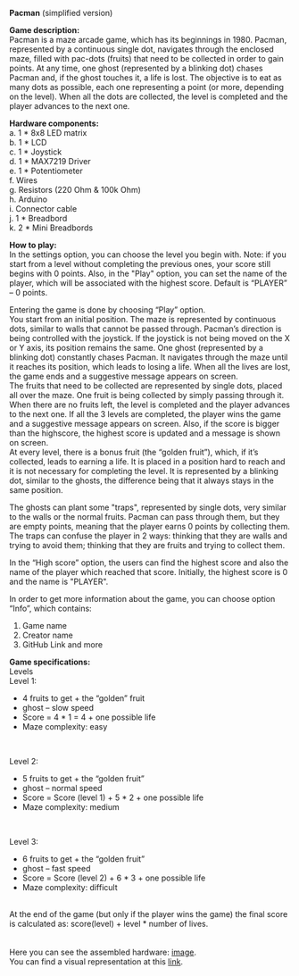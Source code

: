 **Pacman** (simplified version)

**Game description:** <br/>
Pacman is a maze arcade game, which has its beginnings in 1980. Pacman, represented by a continuous single dot, navigates through the enclosed maze, filled with pac-dots (fruits) that need to be collected in order to gain points. At any time, one ghost (represented by a blinking dot) chases Pacman and, if the ghost touches it, a life is lost. The objective is to eat as many dots as possible, each one representing a point (or more, depending on the level). When all the dots are collected, the level is completed and the player advances to the next one.

**Hardware components:** <br/>
a. 1 * 8x8 LED matrix <br/>
b. 1 * LCD <br/>
c. 1 * Joystick<br/>
d. 1 * MAX7219 Driver<br/>
e. 1 * Potentiometer<br/>
f. Wires<br/>
g. Resistors (220 Ohm & 100k Ohm)<br/>
h. Arduino<br/>
i. Connector cable<br/>
j. 1 * Breadbord<br/>
k. 2 * Mini Breadbords<br/> 

**How to play:**<br/>
In the settings option, you can choose the level you begin with. Note: if you start from a level without completing the previous ones, your score still begins with 0 points. Also, in the "Play" option, you can set the name of the player, which will be associated with the highest score. Default is “PLAYER” – 0 points.

Entering the game is done by choosing “Play” option.<br/>
You start from an initial position. The maze is represented by continuous dots, similar to walls that cannot be passed through. Pacman’s direction is being controlled with the joystick. If the joystick is not being moved on the X or Y axis, its position remains the same.
One ghost (represented by a blinking dot) constantly chases Pacman. It navigates through the maze until it reaches its position, which leads to losing a life. When all the lives are lost, the game ends and a suggestive message appears on screen. <br/>
The fruits that need to be collected are represented by single dots, placed all over the maze. One fruit is being collected by simply passing through it. When there are no fruits left, the level is completed and the player advances to the next one. If all the 3 levels are completed, the player wins the game and a suggestive message appears on screen. Also, if the score is bigger than the highscore, the highest score is updated and a message is shown on screen.<br/>
At every level, there is a bonus fruit (the “golden fruit”), which, if it’s collected, leads to earning a life. It is placed in a position hard to reach and it is not necessary for completing the level. It is represented by a blinking dot, similar to the ghosts, the difference being that it always stays in the same position.<br/>

The ghosts can plant some "traps", represented by single dots, very similar to the walls or the normal fruits. Pacman can pass through them, but they are empty points, meaning that the player earns 0 points by collecting them. The traps can confuse the player in 2 ways: thinking that they are walls and trying to avoid them; thinking that they are fruits and trying to collect them.

In the “High score” option, the users can find the highest score and also the name of the player which reached that score. Initially, the highest score is 0 and the name is "PLAYER".<br/>

In order to get more information about the game, you can choose option “Info”, which contains:<br/>
1. Game name
2. Creator name<br/>
3. GitHub Link and more<br/>


**Game specifications:**<br/>
Levels <br/>
Level 1: <br/>
-	4 fruits to get + the “golden” fruit<br/>
-	ghost – slow speed<br/>
-	Score = 4 * 1 = 4 + one possible life<br/>
-	Maze complexity: easy<br/>
<br/>

Level 2: <br/>
-	5 fruits to get + the “golden fruit”<br/>
-	ghost – normal speed<br/>
-	Score = Score (level 1) + 5 * 2 + one possible life<br/>
-	Maze complexity: medium<br/>
<br/>

Level 3: <br/>
-	6 fruits to get + the “golden fruit”<br/>
-	ghost – fast speed<br/>
-	Score = Score (level 2) + 6 * 3 + one possible life<br/>
-	Maze complexity: difficult<br/>
<br/>
At the end of the game (but only if the player wins the game) the final score is calculated as: score(level) + level * number of lives.<br/>
<br/><br/>
Here you can see the assembled hardware: <a href = "https://drive.google.com/open?id=1dNClD-1gMEV0E8NeDF6cGgas-fPp-nel">image</a>.<br/>
You can find a visual representation at this <a href = "https://www.youtube.com/watch?v=1h6hkTsEOLA">link</a>.
